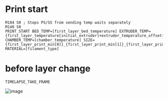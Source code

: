 # Print start

```
M104 S0 ; Stops PS/SS from sending temp waits separately
M140 S0
PRINT_START BED_TEMP=[first_layer_bed_temperature] EXTRUDER_TEMP={first_layer_temperature[initial_extruder]+extruder_temperature_offset[initial_extruder]} CHAMBER_TEMP=[chamber_temperature] SIZE={first_layer_print_min[0]}_{first_layer_print_min[1]}_{first_layer_print_max[0]}_{first_layer_print_max[1]} MATERIAL=[filament_type]
```

# before layer change
```
TIMELAPSE_TAKE_FRAME
```

![image](https://user-images.githubusercontent.com/4265254/197418259-1bb9ad23-bcfa-406e-bdac-0d90683a772e.png)
